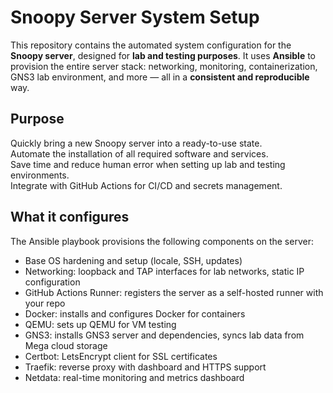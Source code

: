 # Snoopy Server System Setup

This repository contains the automated system configuration for the **Snoopy server**, designed for **lab and testing purposes**. It uses **Ansible** to provision the entire server stack: networking, monitoring, containerization, GNS3 lab environment, and more — all in a **consistent and reproducible** way.

## Purpose

Quickly bring a new Snoopy server into a ready-to-use state.  
Automate the installation of all required software and services.  
Save time and reduce human error when setting up lab and testing environments.  
Integrate with GitHub Actions for CI/CD and secrets management.

## What it configures

The Ansible playbook provisions the following components on the server:

- Base OS hardening and setup (locale, SSH, updates)
- Networking: loopback and TAP interfaces for lab networks, static IP configuration
- GitHub Actions Runner: registers the server as a self-hosted runner with your repo
- Docker: installs and configures Docker for containers
- QEMU: sets up QEMU for VM testing
- GNS3: installs GNS3 server and dependencies, syncs lab data from Mega cloud storage
- Certbot: LetsEncrypt client for SSL certificates
- Traefik: reverse proxy with dashboard and HTTPS support
- Netdata: real-time monitoring and metrics dashboard
